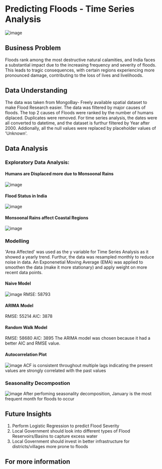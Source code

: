 # Predicting Floods - Time Series Analysis
![image](https://cdni0.trtworld.com/w960/h540/q75/60938_INDarchiveweatherclimateafp_1565768717964.jpg)


## Business Problem
Floods rank among the most destructive natural calamities, and India faces a substantial impact due to the increasing frequency and severity of floods. This leads to tragic consequences, with certain regions experiencing more pronounced damage, contributing to the loss of lives and livelihoods.
## Data Understanding
The data was taken from MongoBay- Freely available spatial dataset to make Flood Research easier. The data was filtered by major causes of floods. The top 2 causes of Floods were ranked by the number of humans diplaced. Duplicates were removed. For time series analysis, the dates were all converted to datetime, and the dataset is furthur filtered by Year after 2000.  Addionally, all the
null values were replaced by placeholder values of 'Unknown'.

## Data Analysis 

### Exploratory Data Analysis:
#### Humans are Displaced more due to Monsoonal Rains
![image](https://github.com/myt-hue/Flood-Prediction/assets/73657823/1cf9edf3-5923-4df6-895e-85de3c31887d)

#### Flood Status in India
![image](https://github.com/myt-hue/Flood-Prediction/assets/73657823/d2041016-56ef-4f30-99b8-b4496b2bfbf6)

#### Monsoonal Rains affect Coastal Regions
![image](https://github.com/myt-hue/Flood-Prediction/assets/73657823/b7083119-f186-4049-a87f-187495a979f9)

### Modelling
'Area Affected'  was used as the y variable for Time Series Analysis as it showed a yearly trend. Furthur, the data was resampled monthly to reduce noise in data. An Exponenetial Moving Average
(EMA) was applied to smoothen the data (make it more stationary) and apply weight on more recent data points. 

#### Naive Model 
![image](https://github.com/myt-hue/Flood-Prediction/assets/73657823/5f17b2fb-ba5e-41c7-a7f8-2b87288abff9)
RMSE: 58793 

#### ARIMA Model 
RMSE: 55214 
AIC: 3878

#### Random Walk Model
RMSE: 58680
AIC: 3895
The ARIMA model was chosen because it had a better AIC and RMSE value.

#### Autocorrelation Plot
![image](https://github.com/myt-hue/Flood-Prediction/assets/73657823/3e83c74f-4ad6-48eb-a778-29249f85600b)
ACF is consistent throughout multiple lags indicating the present values are strongly correlated with the past values


### Seasonality Decompostion
![image](https://github.com/myt-hue/Flood-Prediction/assets/73657823/2cbf00e3-3d84-4ce1-8cb4-40ea81aa6787)
After perfoming seasonality decomposition, January is the most frequent month for floods to occur


## Future Insights
 1. Perform Logistic Regression to predict Flood Severity
 2. Local Government should  look into different types of Flood Reservoirs/Basins to capture excess water
 3. Local Government should invest in better infrastructure for districts/villages more prone to floods

## For more information


































